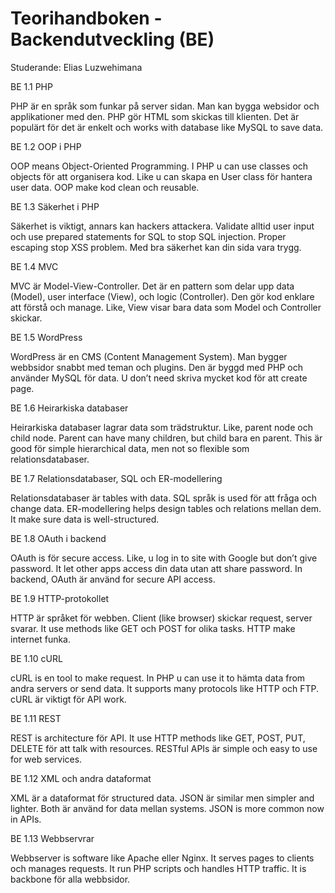 # Teorihandboken - Backendutveckling (BE)
Studerande: Elias Luzwehimana

BE 1.1 PHP

PHP är en språk som funkar på server sidan. Man kan bygga websidor och applikationer med den. PHP gör HTML som skickas till klienten. Det är populärt för det är enkelt och works with database like MySQL to save data.

BE 1.2 OOP i PHP

OOP means Object-Oriented Programming. I PHP u can use classes och objects för att organisera kod. Like u can skapa en User class för hantera user data. OOP make kod clean och reusable.

BE 1.3 Säkerhet i PHP

Säkerhet is viktigt, annars kan hackers attackera. Validate alltid user input och use prepared statements for SQL to stop SQL injection. Proper escaping stop XSS problem. Med bra säkerhet kan din sida vara trygg.

BE 1.4 MVC

MVC är Model-View-Controller. Det är en pattern som delar upp data (Model), user interface (View), och logic (Controller). Den gör kod enklare att förstå och manage. Like, View visar bara data som Model och Controller skickar.

BE 1.5 WordPress

WordPress är en CMS (Content Management System). Man bygger webbsidor snabbt med teman och plugins. Den är byggd med PHP och använder MySQL för data. U don’t need skriva mycket kod för att create page.

BE 1.6 Heirarkiska databaser

Heirarkiska databaser lagrar data som trädstruktur. Like, parent node och child node. Parent can have many children, but child bara en parent. This är good för simple hierarchical data, men not so flexible som relationsdatabaser.

BE 1.7 Relationsdatabaser, SQL och ER-modellering

Relationsdatabaser är tables with data. SQL språk is used för att fråga och change data. ER-modellering helps design tables och relations mellan dem. It make sure data is well-structured.

BE 1.8 OAuth i backend

OAuth is för secure access. Like, u log in to site with Google but don’t give password. It let other apps access din data utan att share password. In backend, OAuth är använd for secure API access.

BE 1.9 HTTP-protokollet

HTTP är språket för webben. Client (like browser) skickar request, server svarar. It use methods like GET och POST for olika tasks. HTTP make internet funka.

BE 1.10 cURL

cURL is en tool to make request. In PHP u can use it to hämta data from andra servers or send data. It supports many protocols like HTTP och FTP. cURL är viktigt för API work.

BE 1.11 REST

REST is architecture för API. It use HTTP methods like GET, POST, PUT, DELETE för att talk with resources. RESTful APIs är simple och easy to use for web services.

BE 1.12 XML och andra dataformat

XML är a dataformat för structured data. JSON är similar men simpler and lighter. Both är använd for data mellan systems. JSON is more common now in APIs.

BE 1.13 Webbservrar

Webbserver is software like Apache eller Nginx. It serves pages to clients och manages requests. It run PHP scripts och handles HTTP traffic. It is backbone för alla webbsidor.

